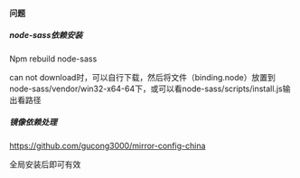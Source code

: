 #### 问题

##### node-sass依赖安装

Npm rebuild node-sass 

can not download时，可以自行下载，然后将文件（binding.node）放置到node-sass/vendor/win32-x64-64下，或可以看node-sass/scripts/install.js输出看路径



##### 镜像依赖处理

https://github.com/gucong3000/mirror-config-china

全局安装后即可有效